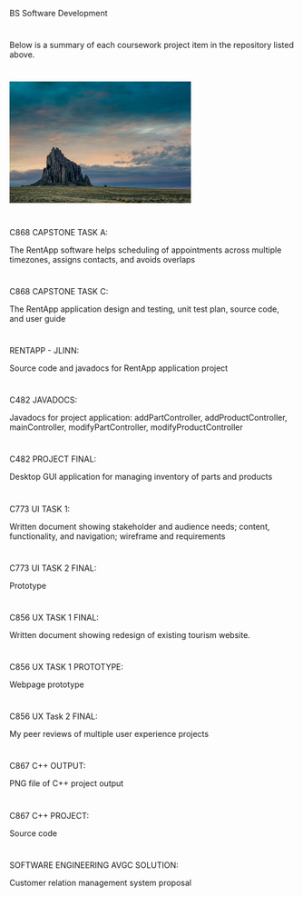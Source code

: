 BS Software Development
#
Below is a summary of each coursework project item in the repository listed above.
#
![Ship Rock](31833779864_38b5c9d52e_n.jpg)
#
C868 CAPSTONE TASK A:

The RentApp software helps scheduling of appointments across multiple timezones, assigns contacts, and avoids overlaps
#

C868 CAPSTONE TASK C:

The RentApp application design and testing, unit test plan, source code, and user guide 
#
#
RENTAPP - JLINN:

Source code and javadocs for RentApp application project
#
# 
C482 JAVADOCS:

Javadocs for project application: addPartController, addProductController, mainController, modifyPartController, modifyProductController
#
#
C482 PROJECT FINAL:

Desktop GUI application for managing inventory of parts and products
#
#
C773 UI TASK 1:

Written document showing stakeholder and audience needs; content, functionality, and navigation; wireframe and requirements
#
#
C773 UI TASK 2 FINAL:

Prototype
#
#
C856 UX TASK 1 FINAL:

Written document showing redesign of existing tourism website. 
#
#
C856 UX TASK 1 PROTOTYPE:

Webpage prototype
#
#
C856 UX Task 2 FINAL:

My peer reviews of multiple user experience projects
#
#
C867 C++ OUTPUT:

PNG file of C++ project output
#
#
C867 C++ PROJECT:

Source code
#
#
SOFTWARE ENGINEERING AVGC SOLUTION:

Customer relation management system proposal
